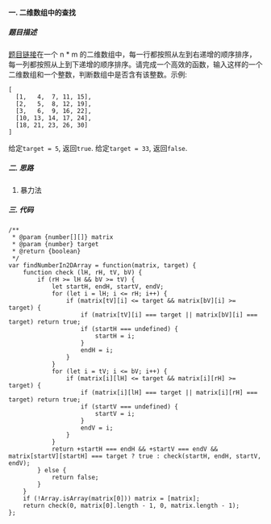 #### 一. 二维数组中的查找
##### 题目描述
[题目链接](https://leetcode-cn.com/problems/er-wei-shu-zu-zhong-de-cha-zhao-lcof)在一个 n * m 的二维数组中，每一行都按照从左到右递增的顺序排序，每一列都按照从上到下递增的顺序排序。请完成一个高效的函数，输入这样的一个二维数组和一个整数，判断数组中是否含有该整数。示例:
```
[
  [1,   4,  7, 11, 15],
  [2,   5,  8, 12, 19],
  [3,   6,  9, 16, 22],
  [10, 13, 14, 17, 24],
  [18, 21, 23, 26, 30]
]
```
给定`target = 5`, 返回`true`.
给定`target = 33`, 返回`false`.

##### 二. 思路
1. 暴力法
##### 三. 代码
```
/**
 * @param {number[][]} matrix
 * @param {number} target
 * @return {boolean}
 */
var findNumberIn2DArray = function(matrix, target) {
    function check (lH, rH, tV, bV) {
        if (rH >= lH && bV >= tV) {
            let startH, endH, startV, endV;
            for (let i = lH; i <= rH; i++) {
                if (matrix[tV][i] <= target && matrix[bV][i] >= target) {
                    if (matrix[tV][i] === target || matrix[bV][i] === target) return true;
                    if (startH === undefined) {
                        startH = i;
                    }
                    endH = i;
                }
            }
            for (let i = tV; i <= bV; i++) {
                if (matrix[i][lH] <= target && matrix[i][rH] >= target) {
                    if (matrix[i][lH] === target || matrix[i][rH] === target) return true;
                    if (startV === undefined) {
                        startV = i;
                    }
                    endV = i;
                }
            }
            return +startH === endH && +startV === endV && matrix[startV][startH] === target ? true : check(startH, endH, startV, endV);
        } else {
            return false;
        }
    }
    if (!Array.isArray(matrix[0])) matrix = [matrix];
    return check(0, matrix[0].length - 1, 0, matrix.length - 1);
};
```